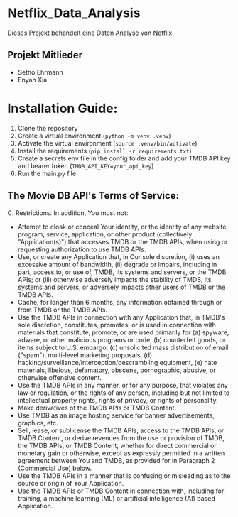 # Netflix_Data_Analysis
Dieses Projekt behandelt eine Daten Analyse von Netflix. 
## Projekt Mitlieder
- Setho Ehrmann
- Enyan Xia

# Installation Guide:
1. Clone the repository
2. Create a virtual environment (```python -m venv .venv```)
3. Activate the virtual environment (```source .venv/bin/activate```)
3. Install the requirements (```pip install -r requirements.txt```)
4. Create a secrets.env file in the config folder and add your TMDB API key and bearer token (```TMDB_API_KEY=your_api_key```)
5. Run the main.py file




## The Movie DB API's Terms of Service:
C. Restrictions. In addition, You must not:

- Attempt to cloak or conceal Your identity, or the identity of any website, program, service, application, or other product (collectively "Application(s)") that accesses TMDB or the TMDB APIs, when using or requesting authorization to use TMDB APIs.
- Use, or create any Application that, in Our sole discretion, (i) uses an excessive amount of bandwidth, (ii) degrade or impairs, including in part, access to, or use of, TMDB, its systems and servers, or the TMDB APIs; or (iii) otherwise adversely impacts the stability of TMDB, its systems and servers, or adversely impacts other users of TMDB or the TMDB APIs.
- Cache, for longer than 6 months, any information obtained through or from TMDB or the TMDB APIs.
- Use the TMDB APIs in connection with any Application that, in TMDB's sole discretion, constitutes, promotes, or is used in connection with materials that constitute, promote, or are used primarily for (a) spyware, adware, or other malicious programs or code, (b) counterfeit goods, or items subject to U.S. embargo, (c) unsolicited mass distribution of email ("spam"), multi-level marketing proposals, (d) hacking/surveillance/interception/descrambling equipment, (e) hate materials, libelous, defamatory, obscene, pornographic, abusive, or otherwise offensive content.
- Use the TMDB APIs in any manner, or for any purpose, that violates any law or regulation, or the rights of any person, including but not limited to intellectual property rights, rights of privacy, or rights of personality.
- Make derivatives of the TMDB APIs or TMDB Content.
- Use TMDB as an image hosting service for banner advertisements, graphics, etc.
- Sell, lease, or sublicense the TMDB APIs, access to the TMDB APIs, or TMDB Content, or derive revenues from the use or provision of TMDB, the TMDB APIs, or TMDB Content, whether for direct commercial or monetary gain or otherwise, except as expressly permitted in a written agreement between You and TMDB, as provided for in Paragraph 2 (Commercial Use) below.
- Use the TMDB APIs in a manner that is confusing or misleading as to the source or origin of Your Application.
- Use the TMDB APIs or TMDB Content in connection with, including for training, a machine learning (ML) or artificial intelligence (AI) based Application.